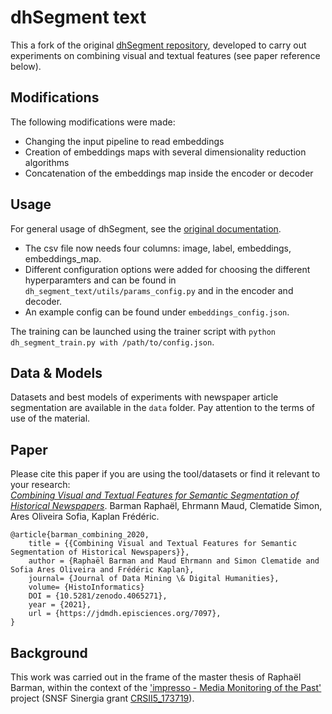 # dhSegment text

This a fork of the original [dhSegment repository](https://github.com/dhlab-epfl/dhSegment), developed to carry out experiments on combining visual and textual features (see paper reference below).


## Modifications

The following modifications were made:

- Changing the input pipeline to read embeddings
- Creation of embeddings maps with several dimensionality reduction algorithms
- Concatenation of the embeddings map inside the encoder or decoder

## Usage
For general usage of dhSegment, see the [original documentation](https://dhsegment.readthedocs.io/).

- The csv file now needs four columns: image, label, embeddings, embeddings_map.
- Different configuration options were added for choosing the different hyperparamters and can be found in `dh_segment_text/utils/params_config.py` and in the encoder and decoder.
- An example config can be found under `embeddings_config.json`.

The training can be launched using the trainer script with `python dh_segment_train.py with /path/to/config.json`.

## Data & Models
Datasets and best models of experiments with newspaper article segmentation are available in the `data` folder. 
Pay attention to the terms of use of the material.

## Paper

Please cite this paper if you are using the tool/datasets or find it relevant to your research:    
[*Combining Visual and Textual Features for Semantic Segmentation of Historical Newspapers*](https://infoscience.epfl.ch/record/282863?&ln=en). Barman Raphaël, Ehrmann Maud, Clematide Simon, Ares Oliveira Sofia, Kaplan Frédéric. 


```
@article{barman_combining_2020,
    title = {{Combining Visual and Textual Features for Semantic Segmentation of Historical Newspapers}},
    author = {Raphaël Barman and Maud Ehrmann and Simon Clematide and Sofia Ares Oliveira and Frédéric Kaplan},
    journal= {Journal of Data Mining \& Digital Humanities},
    volume= {HistoInformatics}
    DOI = {10.5281/zenodo.4065271},
    year = {2021},
    url = {https://jdmdh.episciences.org/7097},
}

```

## Background

This work was carried out in the frame of the master thesis of Raphaël Barman, within the context of the ['impresso - Media Monitoring of the Past'](https://impresso-project.ch) project (SNSF Sinergia grant [CRSII5_173719](http://p3.snf.ch/project-173719)).
